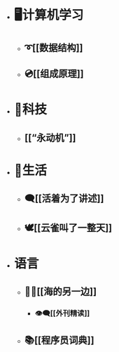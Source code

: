 - # 🖥️计算机学习
	- ## ➰[[数据结构]]
	- ## 💿[[组成原理]]
- # 🔭科技
	- ## [[“永动机”]]
- # 🍪生活
	- ## 🗨️[[活着为了讲述]]
	- ## 🕊️[[云雀叫了一整天]]
- # 语言
	- ## 💂‍♂️[[海的另一边]]
		- ### 👁️‍🗨️[[外刊精读]]
	- ## 📚[[程序员词典]]